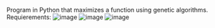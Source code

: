 Program in Python that maximizes a function using genetic algorithms.
Requierements:
![image](https://github.com/adelp13/Tema-Algoritmi-Genetici/assets/116973684/a62591a9-bf3d-4957-b071-5ae5b29af17d)
![image](https://github.com/adelp13/Tema-Algoritmi-Genetici/assets/116973684/431d5a9c-7894-4cf8-a7c3-e8cb5f4045da)
![image](https://github.com/adelp13/Tema-Algoritmi-Genetici/assets/116973684/7cfbdd12-682e-4fda-aee5-70b6e335d44d)


